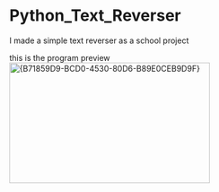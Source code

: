 # Python_Text_Reverser
I made a simple text reverser as a school project





this is the program preview
<img width="357" height="215" alt="{B71859D9-BCD0-4530-80D6-B89E0CEB9D9F}" src="https://github.com/user-attachments/assets/638b01b1-491b-4ee8-9ac9-8ad150fc1f75" />
